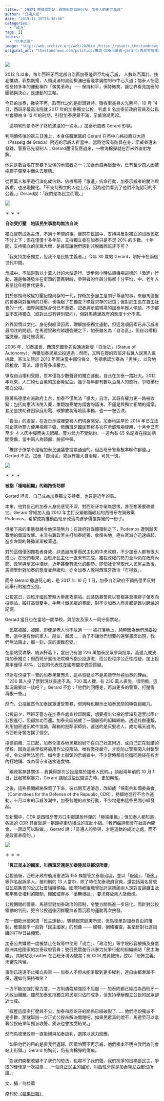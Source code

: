 ```yaml
---
title: "【專訪】槍彈攻票站　踢拖街坊協辦公投　加泰人的未完革命"
author: "立場人語"
date: "2019-11-19T16:30:00"
categories:
  - "政治"
tags: []
topics:
  - "抗爭之夏"
image: "http://web.archive.org/web/2020im_/https://assets.thestandnews.com/media/photos/MVIMG_20191019_201450_g421C_0njfkEw.png"
original_url: "thestandnews.com/politics/專訪-加泰示威者-gerard-為民主無懼海棉彈"
---
```

![](http://web.archive.org/web/2020im_/https://assets.thestandnews.com/media/photos/MVIMG_20191019_201450_g421C_0njfkEw.png)

2012 年以來，每年西班牙西北部自治區加泰隆尼亞均有示威， 人數以百萬計。扶老攜幼，彩旗飄揚，人頭湧湧的畫面擠滿巴塞隆拿廣闊的市中心大道；加泰人把這個堅持多年的運動稱作「微笑革命」 ── 保持和平，保持微笑，讓世界看見加泰的團結與決心，是運動的主軸。

今日的加泰，微笑不再，取而代之的是街頭對峙，徹夜衝突與火光熊熊。10 月 14 日，西班牙最高法院就 2017 年的加泰獨立公投，判處 9 名加泰前政府官員及公民社會領袖 9-13 年的刑期，引發加泰民眾不滿，示威浪潮再起。

「這項判刑是令杯子終於滿溢的一滴水。」加泰示威者 Gerard 形容。

判刑頒佈後的第三日晚上，本身任職獸醫的 Gerard 在市中心格拉西亞大道（Passeig de Gracia）附近的示威人群當中。當時他沒有防具在身，示威者還未發難，警察已先發制人；Gerard還沒反應過來，一枚海棉彈就在百米外直射左胸。

他只是數百名在警暴下受傷的示威者之一；加泰示威再起至今，已有至少四人因被橡膠子彈擊中而失去眼睛。

從百萬人和平遊行演化成佔路、佔機場等「激進」抗命行動，加泰示威者的關注與訴求，也出現變化。「不支持獨立的人也上街，因為他們看到了他們不能認可的不公義。」Gerard說：「我們是為民主而戰。」

![](http://web.archive.org/web/2020im_/https://assets.thestandnews.com/media/photos/MVIMG_20191026_180528_LCowZ_pUgBuTi.jpg)

＊ ＊ ＊

**自治受打壓　地區民生事務均無法自決**

獨立聲勢成為主流，不過十年間的事。目前在民調中，支持與反對獨立的加泰民眾不分上下；但在僅僅十多年前，支持獨立者在加泰只是不足 20% 的少數。十年間，支持獨立的民眾大增，是甚麼讓他們感到非脫離西班牙不可？

「我支持加泰獨立，但我不是民族主義者。」今年 30 歲的 Gerard，剛好卡在兩個世代中間。

示威中，不論是數以十萬人計的大型遊行、徒步兩小時佔領機場這樣的「激進」行動，還是每晚發生在街頭的警民對峙，參與者的年齡分佈都十分平均，中、老年人甚至比年輕世代更多。

對於佛朗哥政權打壓記憶尚存的一代，捍衞加泰自主是關乎尊嚴的事，來自馬德里的警暴與對權利的打壓，也喚起了在獨裁下噤聲求存的記憶；但對於生長在自由社會的一代，國界與國族身份已不重要。記者與示威現場的加泰年輕人傾談，不少都並不支持獨立（或對此沒有特別取向），但對馬德里政府的態度十分不滿。

外界習慣以文化、身份與經濟因素，理解加泰獨立運動，但這幾項因素已非示威者最關注的問題。在馬德里政府越趨強硬之下，加泰雖名為「自治區」，但自治權相當脆弱，隨時被凌駕。

2006 年，加泰議會、西班牙國會先後通過新版「自治法」（Statue of Autonomy），再獲加泰民眾公投通過；然而，其時在野的西班牙右翼人民黨入稟挑戰，憲法法院於 2010 年否決當中部份條文，包括承認加泰為「民族」，以及地區稅收、司法、語言等多項權力。

爭取自治權利受阻，原本僅為少數聲音的獨立運動，自此在加泰一路壯大。2012 年以來，人口約七百萬的加泰隆尼亞，幾乎每年都有數以百萬人的遊行，爭取舉行獨立公投。

隨著馬德里右派政府上台，加泰不僅無法「擴大」自治，其既有權力更一路被收緊：包括向憲法法院入稟，推翻加泰地方議會的議決。不僅是與獨立相關的議案，甚至是扶助貧困家庭用電、碳排放稅等地區事務，也一一被否決。

「自治」的虛妄，在近日示威裡更被人們切身感受。加泰地區早於 2014 年已立法禁止當地警方使用橡膠子彈，但西班牙國民警察多次在示威現場使用，十月今已有至少  4 人因中彈而失去眼睛。警方武力不受制約，一週內有 65 名記者在採訪期間受傷，當中兩人為頸部、臉部中彈。

「橡膠子彈禁令是經加泰民選議會投票通過的，但西班牙警察根本睬你都傻。」Gerard 不忿，加泰「自治區」究竟有幾大自治權，可見一斑。

![](http://web.archive.org/web/2020im_/https://assets.thestandnews.com/media/photos/MVIMG_20191021_214610_YodLS_umktLVl.jpg)

＊ ＊ ＊

**被指「極端組織」的踢拖街坊群**

Gerard 坦言，自己成為加泰獨立支持者，也只是近年的事。

本來，他對自己的加泰人身份感受不深，對西班牙亦毫無怨恨，甚至想著要改變它。Gerard 曾經加入過 2010 年主打反緊縮而崛起的西班牙左翼政黨 Podemos，希望成為推動西班牙政治向進步價值靠攏的一份子。

但接下來的事態發展令他深感無力：在政府對媒體箝制之下，Podemos 遭到舖天蓋地的輿論攻擊。主流右翼政黨主打加泰統獨、收復失地，極右黨派亦迅速崛起，進步左翼的聲勢漸漸被蓋過。

對於這個僅因獨裁者身故、非透過抗爭而民主化的中央政府，不少加泰人都有很大戒心。在他們看來，西班牙民主化一直未有完成，獨裁政權的勢力至今仍在政府內部、政黨與皇室中潛伏，近年甚至有激化的趨勢。即使社會黨取代人民黨主政後，馬德里針對加泰的態度並無緩和，亦令加泰人覺得西班牙政治「冇得救」。

而令 Gerard 徹底死心的，是 2017 年 10 月 1 日，加泰自治政府不顧馬德里反對而舉行的獨立公投。

公投當日，西班牙國民警察大舉進攻票站。武裝防暴警員以警棍甚至橡膠子彈攻向投票站，毆打高舉雙手、手無寸鐵民眾的畫面，對不少加泰人而言都是難以磨滅的記憶。

Gerard 當日也在當地一間學校，與朋友及家人一同守衞票站。

「民眾被毆、被踢、即使是老人也不放過 一一 被打落地上，純粹因為他們想要投票，當中還有你的家人、朋友、鄰居…… 為了不讓他們想要的還擊畫面出現，我們無法阻止，那一刻，真的很難忍受。」

在票站受攻擊、統派杯葛下，當日仍有逾 226 萬加泰民眾參與投票，高達九成支持加泰獨立；但西班牙憲法法院頒令指公投違憲，而公投程序公正性成疑，加上投票率僅得 43%，公投的代表性在國際間亦備受質疑。

但對有份投下一票的加泰民眾而言，這些質疑並不是馬德里無視加泰的理由。「230 萬人投了票對現狀表達不滿，700 萬人裡，有 230 萬人表態，很明顯，這狀況需要談一談吧？」Gerard 不忿：「他們的回應是，再派更多的警察，打壓得再狠一些。」

然而，公投雖然令加泰民眾遭受警暴，但同時也顯示出加泰民間的極強組織力。

公投前夕，西班牙警方在加泰各處查抄印刷廠，想要搜出公投的票箱及選票以阻止公投進行，但卻無功而還。加泰全區結成了一個嚴密的組織網絡，透過社群連繫，利用加密通訊軟件協調，藏箱的是鄰家師奶，運送的是灰髮老人，成功瞞天過海，令西班牙警方撲了個空。

投票前兩、三日起，加泰全區各地民眾紛紛守在自己社區附近、或自己正在就讀的學校，因為這些學校將被用作公投票站，唯有徹夜嚴守，才能防止警察闖入封鎖學校，令公投無法進行。如今走上街頭的示威者中，不少當時都有份攜同睡袋在校舍內打地舖、或為留守者送水送食物。

「跟政客無甚關係… 我覺得那次公投是屬於加泰人民的。」談起兩年前的 10 月 1 日，比起警察暴力，Gerard 講起這些民間協力時，更加興奮。

之後，這些民間網絡保留了下來，彼此間互通消息，改組成「保衛共和國委員會」（Committees for the Defense of the Republic, CDR），持續地進行不合作運動。十月以來的示威浪潮中，加泰各地的直接行動，不少均是由這些民間小組發起。

在新聞中，CDR 是西班牙警方口中密謀放炸彈的「極端組織」；但加泰人都知道，各區的 CDR 其實就是一群踢拖街坊組成的互助小組。「我們每週都會在社區內開會，一齊諗可以點做。」Gerard 說：「普通人的參與，才是運動的成功之處，而不是政黨甚麼的。」

![](http://web.archive.org/web/2020im_/https://assets.thestandnews.com/media/photos/MVIMG_20191019_211117_ODHsS_7RKJzB8.jpg)

＊ ＊ ＊

**「真正民主的國家，叫西班牙還是加泰隆尼亞都沒所謂」**

公投過後，西班牙政府動用憲法第 155 條接管加泰自治區，並以「叛國」、「叛亂」等罪名起訴多人。被判刑的 13 人當中，除了時任加泰政府官員，還包括兩名曾號召民眾集會的公民社會組織領袖。國際特赦組織曾批評逮捕該兩人是對言論自由及和平集會權利的限制，叛國控罪亦「毫無根據」，要求釋放兩人及撤控。

公投期間的警暴、馬德里對加泰政治的箝制，令雙方關係進一步惡化。而針對公投領袖的判刑，更令公投過後因群龍無首而沉寂的運動再次拚發。

在一個歐洲國家搞「民主運動」，驟聽起來匪夷所思，但馬德里對加泰自由的箝制，確實超乎一般對「民主國家」的想像 —— 媒體、網絡審查，甚至針對社運組織的打壓日益頻繁。

加泰公共媒體一度被禁止在報導中使用「流亡」、「政治犯」等字眼形容被捕及身處歐洲其他國家的加泰政府官員；號召民眾進行非暴力抗爭行動的組織網站「民主海嘯」，其網站及 twitter 在西班牙境內被禁；有 CDR 成員被捕，控以「恐怖主義」未審先拘留。

事態已遠遠不止獨立與否 ── 加泰人不但未能爭取到更多權利，連自由都漸漸不保，還如何保持微笑？

一方不斷加強打壓力度，一方則遇強越強拒不屈服 ── 加泰問題已經成為西班牙一大政治難題。雖然加泰支持獨立的民眾只佔四成多，但支持舉辦獨立公投的民眾卻近七成。

「經歷這麼多打壓與不公，加泰和西班牙的關係已經破裂了…… 他們老說獨派不是多數，那就舉辦一次正式公投來解決問題吧。如果民眾真的說不，馬德里可以拿著公投結果叫獨派收聲，獨派也會接受結果。」

然而馬德里政府一直拒絕與加泰談判，選擇以武力回應。

「如果他們的目的是要我們返歸、因驚怕而不再示威，他們根本不明白我們為何會站上街頭。」Gerard 的胸前，仍有海棉彈的傷痕。

「對我們開槍改變不了我們的想法，也噤不了我們聲。我們抗爭的目標是民主，爭取的僅僅是一次投票……一個真正民主的國家，叫西班牙還是加泰隆尼亞都沒所謂。」

文、攝／何桂藍

原刊於[《蘋果日報》](http://web.archive.org/web/20210929065842/https://hk.sports.appledaily.com/local/20191118/PCHSJCHEZ7XQ7B75F4XCZQSXMA/)